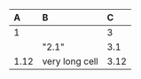| A    | B     | C     |
| :----| :-----| :---- |
| 1    |       | 3     |
|      | "2.1" | 3.1   |
| 1.12 | very long cell| 3.12  |
